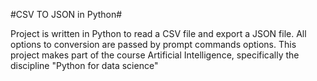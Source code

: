 #CSV TO JSON in Python#

Project is written in Python to read a CSV file and export a JSON file. All options to conversion are passed by prompt commands options.
This project makes part of the course Artificial Intelligence, specifically the discipline "Python for data science"
